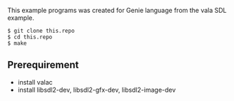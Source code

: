 This example programs was created for Genie language
from the vala SDL example.

```
$ git clone this.repo
$ cd this.repo
$ make
```

## Prerequirement

- install valac
- install libsdl2-dev, libsdl2-gfx-dev, libsdl2-image-dev

